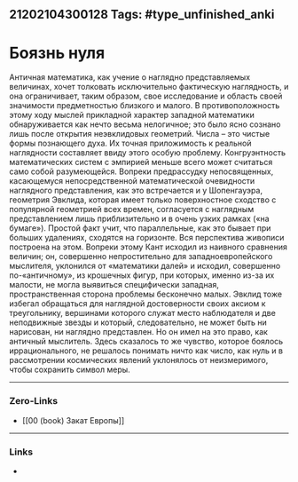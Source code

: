21202104300128
Tags: #type_unfinished_anki 
---
# Боязнь нуля

Античная математика, как учение о наглядно представляемых величинах, хочет толковать исключительно фактическую наглядность, и она ограничивает, таким образом, свое исследование и область своей значимости предметностью близкого и малого. В противоположность этому ходу мыслей прикладной характер западной математики обнаруживается как нечто весьма нелогичное; это было ясно сознано лишь после открытия неэвклидовых геометрий. Числа – это чистые формы познающего духа. Их точная приложимость к реальной наглядности составляет ввиду этого особую проблему. Конгруэнтность математических систем с эмпирией меньше всего может считаться само собой разумеющейся. Вопреки предрассудку непосвященных, касающемуся непосредственной математической очевидности наглядного представления, как это встречается и у Шопенгауэра, геометрия Эвклида, которая имеет только поверхностное сходство с популярной геометрией всех времен, согласуется с наглядным представлением лишь приблизительно и в очень узких рамках («на бумаге»). Простой факт учит, что параллельные, как это бывает при больших удалениях, сходятся на горизонте. Вся перспектива живописи построена на этом. Вопреки этому Кант исходил из наивного сравнения величин; он, совершенно непростительно для западноевропейского мыслителя, уклонился от «математики далей» и исходил, совершенно по-«античному», из крошечных фигур, при которых, именно из-за их малости, не могла выявиться специфически западная, пространственная сторона проблемы бесконечно малых. Эвклид тоже избегал обращаться для наглядной достоверности своих аксиом к треугольнику, вершинами которого служат место наблюдателя и две неподвижные звезды и который, следовательно, не может быть ни нарисован, ни наглядно представлен. Но он имел на это право, как античный мыслитель. Здесь сказалось то же чувство, которое боялось иррационального, не решалось понимать ничто как число, как нуль и в рассмотрении космических явлений уклонялось от неизмеримого, чтобы сохранить символ меры.

---
### Zero-Links
- [[00 (book) Закат Европы]]
---
### Links
-